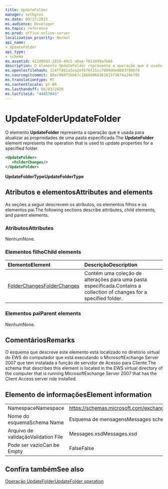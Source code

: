 ```yaml
---
title: UpdateFolder
manager: sethgros
ms.date: 09/17/2015
ms.audience: Developer
ms.topic: reference
ms.prod: office-online-server
localization_priority: Normal
api_name:
- UpdateFolder
api_type:
- schema
ms.assetid: 412d0683-2819-40c5-a0ae-f613499a7b66
description: O elemento UpdateFolder representa a operação que é usada para atualizar as propriedades de uma pasta especificada.
ms.openlocfilehash: 124ffd02a5ea2e7bf6f21cc7009dde08837906f9
ms.sourcegitcommit: 88ec988f2bb67c1866d06b361615f3674a24e795
ms.translationtype: MT
ms.contentlocale: pt-BR
ms.lasthandoff: 06/03/2020
ms.locfileid: "44457043"
---
```

# <a name="updatefolder"></a><span data-ttu-id="bd6d4-103">UpdateFolder</span><span class="sxs-lookup"><span data-stu-id="bd6d4-103">UpdateFolder</span></span>

<span data-ttu-id="bd6d4-104">O elemento **UpdateFolder** representa a operação que é usada para atualizar as propriedades de uma pasta especificada.</span><span class="sxs-lookup"><span data-stu-id="bd6d4-104">The **UpdateFolder** element represents the operation that is used to update properties for a specified folder.</span></span> 
  
```xml
<UpdateFolder>
   <FolderChanges/>
</UpdateFolder>
```

 <span data-ttu-id="bd6d4-105">**UpdateFolderType**</span><span class="sxs-lookup"><span data-stu-id="bd6d4-105">**UpdateFolderType**</span></span>
## <a name="attributes-and-elements"></a><span data-ttu-id="bd6d4-106">Atributos e elementos</span><span class="sxs-lookup"><span data-stu-id="bd6d4-106">Attributes and elements</span></span>

<span data-ttu-id="bd6d4-107">As seções a seguir descrevem os atributos, os elementos filhos e os elementos pai.</span><span class="sxs-lookup"><span data-stu-id="bd6d4-107">The following sections describe attributes, child elements, and parent elements.</span></span>
  
### <a name="attributes"></a><span data-ttu-id="bd6d4-108">Atributos</span><span class="sxs-lookup"><span data-stu-id="bd6d4-108">Attributes</span></span>

<span data-ttu-id="bd6d4-109">Nenhum</span><span class="sxs-lookup"><span data-stu-id="bd6d4-109">None.</span></span>
  
### <a name="child-elements"></a><span data-ttu-id="bd6d4-110">Elementos filho</span><span class="sxs-lookup"><span data-stu-id="bd6d4-110">Child elements</span></span>

|<span data-ttu-id="bd6d4-111">**Elemento**</span><span class="sxs-lookup"><span data-stu-id="bd6d4-111">**Element**</span></span>|<span data-ttu-id="bd6d4-112">**Descrição**</span><span class="sxs-lookup"><span data-stu-id="bd6d4-112">**Description**</span></span>|
|:-----|:-----|
|[<span data-ttu-id="bd6d4-113">FolderChanges</span><span class="sxs-lookup"><span data-stu-id="bd6d4-113">FolderChanges</span></span>](folderchanges.md) <br/> |<span data-ttu-id="bd6d4-114">Contém uma coleção de alterações para uma pasta especificada.</span><span class="sxs-lookup"><span data-stu-id="bd6d4-114">Contains a collection of changes for a specified folder.</span></span>  <br/> |
   
### <a name="parent-elements"></a><span data-ttu-id="bd6d4-115">Elementos pai</span><span class="sxs-lookup"><span data-stu-id="bd6d4-115">Parent elements</span></span>

<span data-ttu-id="bd6d4-116">Nenhum</span><span class="sxs-lookup"><span data-stu-id="bd6d4-116">None.</span></span>
  
## <a name="remarks"></a><span data-ttu-id="bd6d4-117">Comentários</span><span class="sxs-lookup"><span data-stu-id="bd6d4-117">Remarks</span></span>

<span data-ttu-id="bd6d4-118">O esquema que descreve este elemento está localizado no diretório virtual do EWS do computador que está executando o MicrosoftExchange Server 2007 que tem instalada a função de servidor de Acesso para Cliente.</span><span class="sxs-lookup"><span data-stu-id="bd6d4-118">The schema that describes this element is located in the EWS virtual directory of the computer that is running MicrosoftExchange Server 2007 that has the Client Access server role installed.</span></span>
  
## <a name="element-information"></a><span data-ttu-id="bd6d4-119">Elemento de informações</span><span class="sxs-lookup"><span data-stu-id="bd6d4-119">Element information</span></span>

|||
|:-----|:-----|
|<span data-ttu-id="bd6d4-120">Namespace</span><span class="sxs-lookup"><span data-stu-id="bd6d4-120">Namespace</span></span>  <br/> |https://schemas.microsoft.com/exchange/services/2006/messages  <br/> |
|<span data-ttu-id="bd6d4-121">Nome do esquema</span><span class="sxs-lookup"><span data-stu-id="bd6d4-121">Schema Name</span></span>  <br/> |<span data-ttu-id="bd6d4-122">Esquema de mensagens</span><span class="sxs-lookup"><span data-stu-id="bd6d4-122">Messages schema</span></span>  <br/> |
|<span data-ttu-id="bd6d4-123">Arquivo de validação</span><span class="sxs-lookup"><span data-stu-id="bd6d4-123">Validation File</span></span>  <br/> |<span data-ttu-id="bd6d4-124">Messages.xsd</span><span class="sxs-lookup"><span data-stu-id="bd6d4-124">Messages.xsd</span></span>  <br/> |
|<span data-ttu-id="bd6d4-125">Pode ser vazio</span><span class="sxs-lookup"><span data-stu-id="bd6d4-125">Can be Empty</span></span>  <br/> |<span data-ttu-id="bd6d4-126">False</span><span class="sxs-lookup"><span data-stu-id="bd6d4-126">False</span></span>  <br/> |
   
## <a name="see-also"></a><span data-ttu-id="bd6d4-127">Confira também</span><span class="sxs-lookup"><span data-stu-id="bd6d4-127">See also</span></span>



[<span data-ttu-id="bd6d4-128">Operação UpdateFolder</span><span class="sxs-lookup"><span data-stu-id="bd6d4-128">UpdateFolder operation</span></span>](updatefolder-operation.md)

